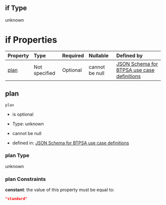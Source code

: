 ## if Type

unknown

# if Properties

| Property      | Type          | Required | Nullable       | Defined by                                                                                                                                                                                                                                    |
| :------------ | :------------ | :------- | :------------- | :-------------------------------------------------------------------------------------------------------------------------------------------------------------------------------------------------------------------------------------------- |
| [plan](#plan) | Not specified | Optional | cannot be null | [JSON Schema for BTPSA use case definitions](btpsa-usecase-properties-services-items-allof-1-then-allof-38-then-allof-13-if-properties-plan.md "undefined#/properties/services/items/allOf/1/then/allOf/38/then/allOf/13/if/properties/plan") |

## plan



`plan`

*   is optional

*   Type: unknown

*   cannot be null

*   defined in: [JSON Schema for BTPSA use case definitions](btpsa-usecase-properties-services-items-allof-1-then-allof-38-then-allof-13-if-properties-plan.md "undefined#/properties/services/items/allOf/1/then/allOf/38/then/allOf/13/if/properties/plan")

### plan Type

unknown

### plan Constraints

**constant**: the value of this property must be equal to:

```json
"standard"
```
